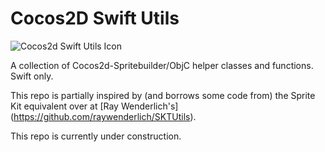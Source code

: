 # Cocos2D Swift Utils #

![Cocos2d Swift Utils Icon](http://pontusarmini.com/content/images/2015/06/icon.png#img-originsize)

A collection of Cocos2d-Spritebuilder/ObjC helper classes and functions. Swift only.

This repo is partially inspired by (and borrows some code from) the Sprite Kit equivalent over at [Ray Wenderlich's] (https://github.com/raywenderlich/SKTUtils).

This repo is currently under construction.